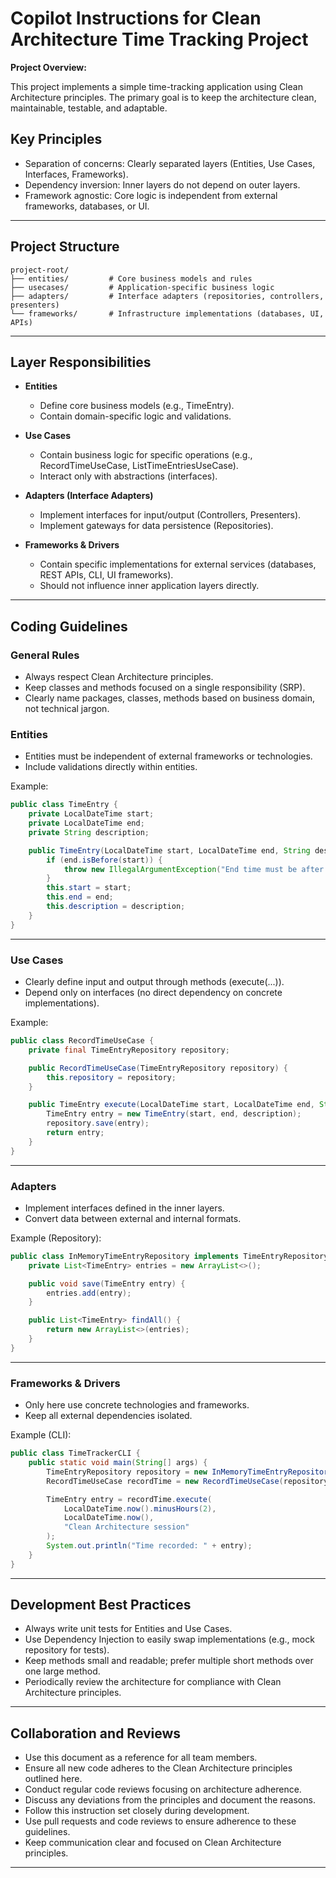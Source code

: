 # Copilot Instructions for Clean Architecture Time Tracking Project

**Project Overview:**

This project implements a simple time-tracking application using Clean Architecture principles. The primary goal is to keep the architecture clean, maintainable, testable, and adaptable.

## Key Principles

- Separation of concerns: Clearly separated layers (Entities, Use Cases, Interfaces, Frameworks).
- Dependency inversion: Inner layers do not depend on outer layers.
- Framework agnostic: Core logic is independent from external frameworks, databases, or UI.

---

## Project Structure

```plaintext
project-root/
├── entities/         # Core business models and rules
├── usecases/         # Application-specific business logic
├── adapters/         # Interface adapters (repositories, controllers, presenters)
└── frameworks/       # Infrastructure implementations (databases, UI, APIs)
```

---

## Layer Responsibilities

- **Entities**
  - Define core business models (e.g., TimeEntry).
  - Contain domain-specific logic and validations.

- **Use Cases**
  - Contain business logic for specific operations (e.g., RecordTimeUseCase, ListTimeEntriesUseCase).
  - Interact only with abstractions (interfaces).

- **Adapters (Interface Adapters)**
  - Implement interfaces for input/output (Controllers, Presenters).
  - Implement gateways for data persistence (Repositories).

- **Frameworks & Drivers**
  - Contain specific implementations for external services (databases, REST APIs, CLI, UI frameworks).
  - Should not influence inner application layers directly.

---

## Coding Guidelines

### General Rules

- Always respect Clean Architecture principles.
- Keep classes and methods focused on a single responsibility (SRP).
- Clearly name packages, classes, methods based on business domain, not technical jargon.

### Entities

- Entities must be independent of external frameworks or technologies.
- Include validations directly within entities.

Example:

```java
public class TimeEntry {
    private LocalDateTime start;
    private LocalDateTime end;
    private String description;

    public TimeEntry(LocalDateTime start, LocalDateTime end, String description) {
        if (end.isBefore(start)) {
            throw new IllegalArgumentException("End time must be after start time.");
        }
        this.start = start;
        this.end = end;
        this.description = description;
    }
}
```

---

### Use Cases

- Clearly define input and output through methods (execute(...)).
- Depend only on interfaces (no direct dependency on concrete implementations).

Example:

```java
public class RecordTimeUseCase {
    private final TimeEntryRepository repository;

    public RecordTimeUseCase(TimeEntryRepository repository) {
        this.repository = repository;
    }

    public TimeEntry execute(LocalDateTime start, LocalDateTime end, String description) {
        TimeEntry entry = new TimeEntry(start, end, description);
        repository.save(entry);
        return entry;
    }
}
```

---

### Adapters

- Implement interfaces defined in the inner layers.
- Convert data between external and internal formats.

Example (Repository):

```java
public class InMemoryTimeEntryRepository implements TimeEntryRepository {
    private List<TimeEntry> entries = new ArrayList<>();

    public void save(TimeEntry entry) {
        entries.add(entry);
    }

    public List<TimeEntry> findAll() {
        return new ArrayList<>(entries);
    }
}
```

---

### Frameworks & Drivers

- Only here use concrete technologies and frameworks.
- Keep all external dependencies isolated.

Example (CLI):

```java
public class TimeTrackerCLI {
    public static void main(String[] args) {
        TimeEntryRepository repository = new InMemoryTimeEntryRepository();
        RecordTimeUseCase recordTime = new RecordTimeUseCase(repository);

        TimeEntry entry = recordTime.execute(
            LocalDateTime.now().minusHours(2),
            LocalDateTime.now(),
            "Clean Architecture session"
        );
        System.out.println("Time recorded: " + entry);
    }
}
```

---

## Development Best Practices

- Always write unit tests for Entities and Use Cases.
- Use Dependency Injection to easily swap implementations (e.g., mock repository for tests).
- Keep methods small and readable; prefer multiple short methods over one large method.
- Periodically review the architecture for compliance with Clean Architecture principles.

---

## Collaboration and Reviews

- Use this document as a reference for all team members.
- Ensure all new code adheres to the Clean Architecture principles outlined here.
- Conduct regular code reviews focusing on architecture adherence.
- Discuss any deviations from the principles and document the reasons.  
- Follow this instruction set closely during development.
- Use pull requests and code reviews to ensure adherence to these guidelines.
- Keep communication clear and focused on Clean Architecture principles.

---
